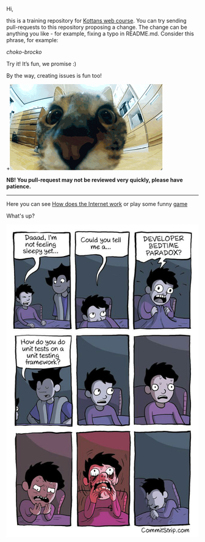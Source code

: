 ﻿Hi,

this is a training repository for [Kottans web course](https://github.com/Kottans/web). You can try sending pull-requests to this repository proposing a change.
The change can be anything you like - for example, fixing a typo in README.md. Consider this phrase, for example:

*choko-brocko*

Try it! It’s fun, we promise :)

By the way, creating issues is fun too!

+![Screenshot](gif/jump.gif)

**NB! You pull-request may not be reviewed very quickly, please have patience.**

----------

Here you can see [How does the Internet work](https://www.youtube.com/watch?v=qEdv_pem-JM) or play some funny [game](http://spielzeugz.de/html5/liquid-particles/)


What's up?

![Screenshot](gif/DeveloperBedtimeParadox.jpg)
